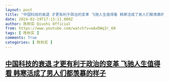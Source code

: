 ```yaml
---
layout: post
title: "中国科技的衰退 才更有利于政治的变革 飞驰人生值得看 韩寒活成了男人们都羡慕的样子"
date: 2024-02-19T17:13:11.000Z
author: 陈秋实 Qiushi Official
from: https://www.youtube.com/watch?v=aAxDWq3r_60
tags: [ 陈秋实 ]
comments: True
categories: [ 陈秋实 ]
---
```

<!--1708362791000-->
[中国科技的衰退 才更有利于政治的变革 飞驰人生值得看 韩寒活成了男人们都羡慕的样子](https://www.youtube.com/watch?v=aAxDWq3r_60)
------

<div>

</div>
